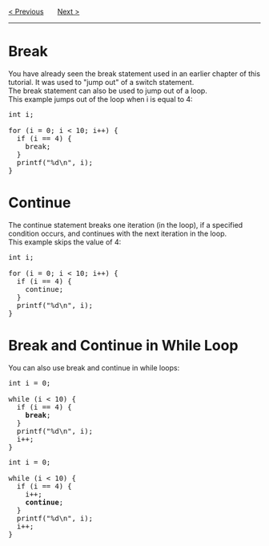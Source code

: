 <a href="/Loops/While.md">&lt; Previous</a>
&nbsp;&nbsp;&nbsp;&nbsp;&nbsp;
<a href="/BreakAndContinue.md">Next &gt;</a>
<hr>
<h1>Break</h1>
You have already seen the break statement used in an earlier chapter of this tutorial. It was used to "jump out" of a switch statement.
<br>
The break statement can also be used to jump out of a loop.
<br>
This example jumps out of the loop when i is equal to 4:
<pre>
int i;<br>
for (i = 0; i &lt; 10; i++) {
  if (i == 4) {
    break;
  }
  printf("%d\n", i);
}
</pre>
<h1>Continue</h1>
The continue statement breaks one iteration (in the loop), if a specified condition occurs, and continues with the next iteration in the loop.
<br>
This example skips the value of 4:
<pre>
int i;<br>
for (i = 0; i &lt; 10; i++) {
  if (i == 4) {
    continue;
  }
  printf("%d\n", i);
} 
</pre>
<h1>Break and Continue in While Loop</h1>
You can also use break and continue in while loops:
<pre>
int i = 0;<br>
while (i &lt; 10) {
  if (i == 4) {
    <b>break</b>;
  }
  printf("%d\n", i);
  i++;
} 
</pre>
<pre>
int i = 0;<br>
while (i &lt; 10) {
  if (i == 4) {
    i++;
    <b>continue</b>;
  }
  printf("%d\n", i);
  i++;
}
</pre>
